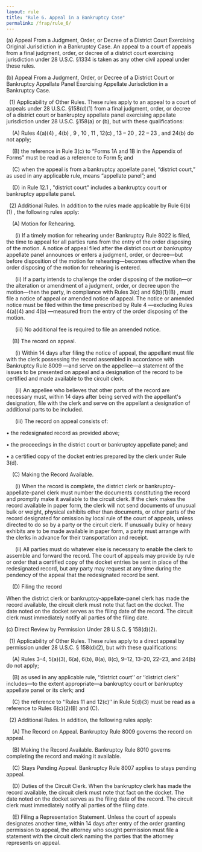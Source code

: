 ```yaml
---
layout: rule
title: "Rule 6. Appeal in a Bankruptcy Case"
permalink: /frap/rule_6/
---
```


(a) Appeal From a Judgment, Order, or Decree of a District Court Exercising Original Jurisdiction in a Bankruptcy Case. An appeal to a court of appeals from a final judgment, order, or decree of a district court exercising jurisdiction under 28 U.S.C. §1334 is taken as any other civil appeal under these rules.


(b) Appeal From a Judgment, Order, or Decree of a District Court or Bankruptcy Appellate Panel Exercising Appellate Jurisdiction in a Bankruptcy Case.


&nbsp;&nbsp;(1) Applicability of Other Rules. These rules apply to an appeal to a court of appeals under 28 U.S.C. §158(d)(1) from a final judgment, order, or decree of a district court or bankruptcy appellate panel exercising appellate jurisdiction under 28 U.S.C. §158(a) or (b), but with these qualifications:


&nbsp;&nbsp;&nbsp;&nbsp;(A) Rules 4(a)(4) , 4(b) , 9 , 10 , 11 , 12(c) , 13 – 20 , 22 – 23 , and 24(b) do not apply;


&nbsp;&nbsp;&nbsp;&nbsp;(B) the reference in Rule 3(c) to “Forms 1A and 1B in the Appendix of Forms” must be read as a reference to Form 5; and


&nbsp;&nbsp;&nbsp;&nbsp;(C) when the appeal is from a bankruptcy appellate panel, “district court,” as used in any applicable rule, means “appellate panel”; and


&nbsp;&nbsp;&nbsp;&nbsp;(D) in Rule 12.1 , "district court" includes a bankruptcy court or bankruptcy appellate panel.


&nbsp;&nbsp;(2) Additional Rules. In addition to the rules made applicable by Rule 6(b)(1) , the following rules apply:


&nbsp;&nbsp;&nbsp;&nbsp;(A) Motion for Rehearing.


&nbsp;&nbsp;&nbsp;&nbsp;&nbsp;&nbsp;(i) If a timely motion for rehearing under Bankruptcy Rule 8022 is filed, the time to appeal for all parties runs from the entry of the order disposing of the motion. A notice of appeal filed after the district court or bankruptcy appellate panel announces or enters a judgment, order, or decree—but before disposition of the motion for rehearing—becomes effective when the order disposing of the motion for rehearing is entered.


&nbsp;&nbsp;&nbsp;&nbsp;&nbsp;&nbsp;(ii) If a party intends to challenge the order disposing of the motion—or the alteration or amendment of a judgment, order, or decree upon the motion—then the party, in compliance with Rules 3(c) and 6(b)(1)(B) , must file a notice of appeal or amended notice of appeal. The notice or amended notice must be filed within the time prescribed by Rule 4 —excluding Rules 4(a)(4) and 4(b) —measured from the entry of the order disposing of the motion.


&nbsp;&nbsp;&nbsp;&nbsp;&nbsp;&nbsp;(iii) No additional fee is required to file an amended notice.


&nbsp;&nbsp;&nbsp;&nbsp;(B) The record on appeal.


&nbsp;&nbsp;&nbsp;&nbsp;&nbsp;&nbsp;(i) Within 14 days after filing the notice of appeal, the appellant must file with the clerk possessing the record assembled in accordance with Bankruptcy Rule 8009 —and serve on the appellee—a statement of the issues to be presented on appeal and a designation of the record to be certified and made available to the circuit clerk.


&nbsp;&nbsp;&nbsp;&nbsp;&nbsp;&nbsp;(ii) An appellee who believes that other parts of the record are necessary must, within 14 days after being served with the appellant's designation, file with the clerk and serve on the appellant a designation of additional parts to be included.


&nbsp;&nbsp;&nbsp;&nbsp;&nbsp;&nbsp;(iii) The record on appeal consists of:


• the redesignated record as provided above;


• the proceedings in the district court or bankruptcy appellate panel; and


• a certified copy of the docket entries prepared by the clerk under Rule 3(d).


&nbsp;&nbsp;&nbsp;&nbsp;(C) Making the Record Available.


&nbsp;&nbsp;&nbsp;&nbsp;&nbsp;&nbsp;(i) When the record is complete, the district clerk or bankruptcy-appellate-panel clerk must number the documents constituting the record and promptly make it available to the circuit clerk. If the clerk makes the record available in paper form, the clerk will not send documents of unusual bulk or weight, physical exhibits other than documents, or other parts of the record designated for omission by local rule of the court of appeals, unless directed to do so by a party or the circuit clerk. If unusually bulky or heavy exhibits are to be made available in paper form, a party must arrange with the clerks in advance for their transportation and receipt.


&nbsp;&nbsp;&nbsp;&nbsp;&nbsp;&nbsp;(ii) All parties must do whatever else is necessary to enable the clerk to assemble and forward the record. The court of appeals may provide by rule or order that a certified copy of the docket entries be sent in place of the redesignated record, but any party may request at any time during the pendency of the appeal that the redesignated record be sent.


&nbsp;&nbsp;&nbsp;&nbsp;(D) Filing the record


When the district clerk or bankruptcy-appellate-panel clerk has made the record available, the circuit clerk must note that fact on the docket. The date noted on the docket serves as the filing date of the record. The circuit clerk must immediately notify all parties of the filing date.


(c) Direct Review by Permission Under 28 U.S.C. § 158(d)(2).


&nbsp;&nbsp;(1) Applicability of Other Rules. These rules apply to a direct appeal by permission under 28 U.S.C. § 158(d)(2), but with these qualifications:


&nbsp;&nbsp;&nbsp;&nbsp;(A) Rules 3–4, 5(a)(3), 6(a), 6(b), 8(a), 8(c), 9–12, 13–20, 22–23, and 24(b) do not apply;


&nbsp;&nbsp;&nbsp;&nbsp;(B) as used in any applicable rule, ‘‘district court’’ or ‘‘district clerk’’ includes—to the extent appropriate—a bankruptcy court or bankruptcy appellate panel or its clerk; and


&nbsp;&nbsp;&nbsp;&nbsp;(C) the reference to ‘‘Rules 11 and 12(c)’’ in Rule 5(d)(3) must be read as a reference to Rules 6(c)(2)(B) and (C).


&nbsp;&nbsp;(2) Additional Rules. In addition, the following rules apply:


&nbsp;&nbsp;&nbsp;&nbsp;(A) The Record on Appeal. Bankruptcy Rule 8009 governs the record on appeal.


&nbsp;&nbsp;&nbsp;&nbsp;(B) Making the Record Available. Bankruptcy Rule 8010 governs completing the record and making it available.


&nbsp;&nbsp;&nbsp;&nbsp;(C) Stays Pending Appeal. Bankruptcy Rule 8007 applies to stays pending appeal.


&nbsp;&nbsp;&nbsp;&nbsp;(D) Duties of the Circuit Clerk. When the bankruptcy clerk has made the record available, the circuit clerk must note that fact on the docket. The date noted on the docket serves as the filing date of the record. The circuit clerk must immediately notify all parties of the filing date.


&nbsp;&nbsp;&nbsp;&nbsp;(E) Filing a Representation Statement. Unless the court of appeals designates another time, within 14 days after entry of the order granting permission to appeal, the attorney who sought permission must file a statement with the circuit clerk naming the parties that the attorney represents on appeal.